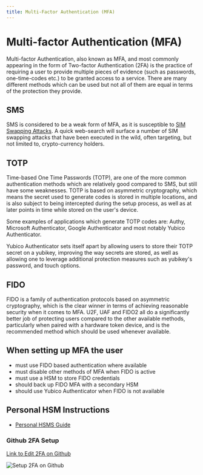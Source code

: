 ```yaml
---
title: Multi-Factor Authentication (MFA)
---
```


# Multi-factor Authentication (MFA)
Multi-factor Authentication, also known as MFA, and most commonly appearing in the form of Two-factor Authentication (2FA) is the practice of requiring a user to provide multiple pieces of evidence (such as passwords, one-time-codes etc.) to be granted access to a service. There are many different methods which can be used but not all of them are equal in terms of the protection they provide.

## SMS
SMS is considered to be a weak form of MFA, as it is susceptible to [SIM Swapping Attacks](https://en.wikipedia.org/wiki/SIM_swap_scam). A quick web-search will surface a number of SIM swapping attacks that have been executed in the wild, often targeting, but not limited to, crypto-currency holders.

## TOTP
Time-based One Time Passwords (TOTP), are one of the more common authentication methods which are relatively good compared to SMS, but still have some weaknesses. TOTP is based on asymmetric cryptography, which means the secret used to generate codes is stored in multiple locations, and is also subject to being intercepted during the setup process, as well as at later points in time while stored on the user's device.

Some examples of applications which generate TOTP codes are: Authy, Microsoft Authenticator, Google Authenticator and most notably Yubico Authenticator.

Yubico Authenticator sets itself apart by allowing users to store their TOTP secret on a yubikey, improving the way secrets are stored, as well as allowing one to leverage additional protection measures such as yubikey's password, and touch options.

## FIDO
FIDO is a family of authentication protocols based on asymmetric cryptography, which is the clear winner in terms of achieving reasonable security when it comes to MFA. U2F, UAF and FIDO2 all do a significantly better job of protecting users compared to the other available methods, particularly when paired with a hardware token device, and is the recommended method which should be used whenever available.

## When setting up MFA the user
* must use FIDO based authentication where available
* must disable other methods of MFA when FIDO is active
* must use a HSM to store FIDO credentials
* should back up FIDO MFA with a secondary HSM
* should use Yubico Authenticator when FIDO is not available

## Personal HSM Instructions
* [Personal HSMS Guide](./personal-hsms/_index.md)

### Github 2FA Setup

[Link to Edit 2FA on Github](https://github.com/settings/two_factor_authentication/configure)

![Setup 2FA on Github](/img/github-2fa.gif)
